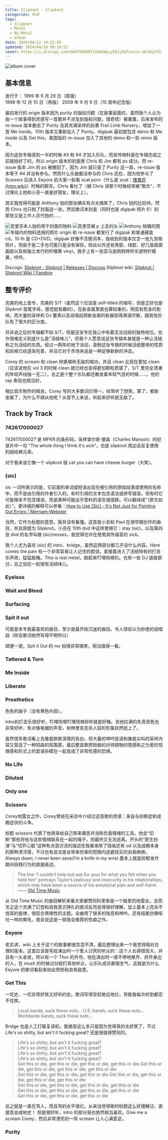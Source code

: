```yaml
---
title: Slipknot - Slipknot
categories: 乐评
tags:
  - Slipknot
  - Metal
  - Nu-Metal
  - album
date: 2024/04/12 14:51:03
updated: 2024/04/18 09:18:52
cover: https://i.discogs.com/EWxPXODE0YtZwHUWpjy581jXpFnssiv-1Ei6q1FXL-U/rs:fit/g:sm/q:90/h:600/w:594/czM6Ly9kaXNjb2dz/LWRhdGFiYXNlLWlt/YWdlcy9SLTU0NTQ4/MC0xNTc1MzI5OTk0/LTQyNDEuanBlZw.jpeg
---
```


![album cover](https://i.discogs.com/EWxPXODE0YtZwHUWpjy581jXpFnssiv-1Ei6q1FXL-U/rs:fit/g:sm/q:90/h:600/w:594/czM6Ly9kaXNjb2dz/LWRhdGFiYXNlLWlt/YWdlcy9SLTU0NTQ4/MC0xNTc1MzI5OTk0/LTQyNDEuanBlZw.jpeg "专辑封面")

## 基本信息

发行于：
1999 年 6 月 29 日（原版）  
1999 年 12 月 10 日（再版）
2009 年 9 月 9 日（10 周年纪念版）

最初发行的 origin 版本因为 purity 的版权问题（在故事层面的，虽然我个人认为由一个故事得到灵感写一首歌并不涉及到版权问题，很奇怪）被重置，后来发布的 re-issue 版本删去了 Purity 及其充满采样的前奏 Frail Limb Nursery，增加了一首 Me inside。10th 版本又重新加入了 Purity。digipak 最初就包含 demo 和 Me inside 以及 Get this，美国版的 re-issue 加入了其他的 demo 和一些 remix 版本。

因为这张专辑录到一半的时候 #3 和 #4 才加入乐队，而宣传物料是在专辑完成之前就拍好了的，所以 origin 版本的封面里 Chris 和 Jim 都有 ps 成分。而 re-issue 版本 Jim 的 ps 被撤回了，因为 Jim 就只录了 Purity 这一首，re-issue 版本等于 #4 并没有参与。然而什么乐曲都没参与的 Chris 还在，因为他参与了 Scissors 后进入 Eeyore 前大家一起看 scat porn（什么是 scat：[嗜粪症 (hmn.wiki)](https://hmn.wiki/zh/Scatophilia)）时候的聊天。Chris 看吐了（据 Chris 讲那个时候经常被“欺负”，不过理论上他和小丑一直是好朋友，理论上）。

其实我觉得可能是 Anthony 拍的那张确实有点太搞笑了，Chris 拍的比较帅。然而 Chris 也只拍了封面这一张，然后歌词本封底（同时也是 digipak 照片卡）的那张又是工作人员代拍的……

![克里芬本人拍的用于封面的物料](IMG-20240415112031880.jpg "克里芬本人拍的用于封面的物料")
![](IMG-20240415112031906.png "克里芬被 p 上去的头")
![](IMG-20240415112150078.jpg "Anthony 拍摄的图")
![](IMG-20240415112200265.jpg "专辑内的物料选用的照片")
origin 和 re-issue 都发行了 digipak 和普通硬盒 cd，10 th 是 CD+DVD。digipak 好像不含歌词本，我收到的版本仅含一张九宫格照片，但由于是二手也可能只是没有保存。除此以外还有黑胶、绿胶、好几版盘面画胶以及和独立发行的柠檬黄 vinyl，我手上有一张亚马逊网购特供半透明柠檬黄，哼哼。

Discogs: [Slipknot - Slipknot | Releases | Discogs](https://www.discogs.com/master/53314-Slipknot-Slipknot)
Slipknot wiki: [Slipknot | Slipknot Wiki | Fandom](<https://slipknot.fandom.com/wiki/Slipknot_(album)>)

## 整专评价

完美的地上首专，完美的 S/T（虽然这个应该是 self-titled 的缩写，但是正好也是 Slipknot 首尾字母，感觉挺有趣的）。在新金属里面也算较重的，明显有死金的影响，而大量的采样和 DJ 要素以及说唱段把新金属的新展现得淋漓尽致，跟其他乐队有了很大的区分度。

并非说之后的专辑都不如 S/T，但是这张专在我心中有着无法动摇的独特地位。也许很难定义到底什么是“活结味儿”，但我个人愿意说这张专辑本身就是一种让活结称之为活结的东西。经过一两年的地下活动，录制这张专辑的时候活结整体的性质和风格已经逐渐完善，并且它对于市场来说是一种足够新鲜的冲击。

Corey 的 scream 和 clean 转换堪称无敌的唱功，并且 clean 比现在更加 clean（应该说他在 vol 3 的时候 clean 就已经也变得更加颗粒质感了，S/T 里完全清澈的年轻声线独一无二），总之是个整个乐队都还散发着年轻气息的时候……。他的 rap 表现也相当好。

相比音乐制作的精良，Corey 写的大多数词烂得一，经常听了想笑。算了，都新金属了，为什么不顺从他呢？从音节上来说，听起来好听就无敌了。

## Track by Track

### 742617000027

742617000027 是 MFKR 的条形码，采样查尔斯·曼森（Charles Manson）的纪录片中一句 "The whole thing I think it's sick"，也是 slipknot 周边会反复使用的超经典元素。

对于我来说它像一个 slipknot 版 cat you can have cheese burger（大笑）。

### (sic)

sic 一词所表示的是，它前面的单词或短语出现在被引用的原始段落或使用的名称中，而不是由引用的作者引入的。有时引用的文本包含语法或拼写错误，但有时它可能根本不包含错误，而是某种可能出乎意料的语言或措辞。可以翻译成“（原文如此）”。更详细的解释可以参看：[How to Use [Sic] - It's Not Just for Pointing Out Errors | Merriam-Webster](https://www.merriam-webster.com/wordplay/sic-meaning-usage-editorial-citation)

当然，它作为标题的意思，我并没有看懂。这首是小丑和 Paul 在很早期创作的曲目，并且原题为 Slipknot。小丑在 10th dvd 中这样使用它：stay (sic)，以及第四张 dvd 的名字叫做 (sic)nesses，我觉得也许在使用其所谐音的 sick。

我个人尤为喜欢 (sic) 的 intro、bridge，虽然这两部分都几乎没什么内容。Here comes the pain 有一个非常容易让人记住的腔调，紧接着进入了活结特有的打击乐声效，猛猛敲桶。This is real metal，敲起来叮哩咣啷的。也有一些 DJ 搓碟部分，总之加在一起很有活结味儿。

### Eyeless

### Wait and Bleed

### Surfacing
### Spit it out

可能是本专我最喜欢的曲目，至少是最开始沉迷的曲目。令人惊叹以为妙绝的说唱段（除去歌词依然写得不明所以）

顺便一提，Spit it Out 的 mv 拍得非常搞笑，相当值得一看。

### Tattered & Torn

### Me Inside

### Liberate 
### Prosthetics

色色的曲子（没有黄色内容）。

intro的打击乐很好听，叮哩咣啷叮哩咣啷好听就是好桶。吉他拉满的失真音色也非常好听，有点像电锯的声音，树林里变态杀人狂的形象跃然纸上了。

虽然很多歌词看上去像是款款深情的告白，但大量的呻吟低语和像是尖叫的采样内容又营造了一种阴森的氛围感，最后整首歌把扭曲的对待猎物的情感称之为爱的惊悚感和形式上的爱语杂糅在一起变成了非常性感的恐惧。

### No Life

### Diluted

### Only one

### Scissors

Corey地雷女之作，Corey曾经在采访中介绍过这首歌的灵感：来自与抑郁症和成瘾症状的斗争。

标题 scissors 代表了他用来给自己带来痛苦并消除负面情绪的工具，他会“切断”那些将他与这些情绪联系在一起的绳子，但最终又无法逃离。开头的“医生扮演”与“切开心脏”这种有点意识流的描述在我看来除了隐喻还有 od 以及成瘾本身的那种漂浮感，不过也有说法是会带来伤害的短期内逃避现实的自我麻痹。Always down, I never been sane/I’m a knife in my wrist 基本上就是抑郁发作期间自残行为的直接表述。

> The line “I couldn’t help but ask for you/ for what you felt when you held him” portrays Taylor’s jealousy and insecurity in his relationships, which may have been a source of his emotional pain and self-harm.  —— [Old Time Music](https://oldtimemusic.com/the-meaning-behind-the-song-scissors-by-slipknot/)

从 Old Time Music 的曲目解析来看大家都赞同科里泰是一个缺爱的地雷女。总而言之这个充满了幻觉和自我意识挣扎的歌词反而变得很好理解，加上基本上完全不悦耳的旋律，很契合黑暗性的主题。全曲用了很多的喘息和呻吟，还有结尾仿佛呕吐一样的嘶吼，我会说这是一部我会推荐的性癖之作。

### Eeyore

老实讲，wiki 上关于这个的故事都很含混不清，最后整理出来一个我觉得相对合理的版本。这首应该是写给演出时一个惹人讨厌的听众的：这个人长得很高大，并且有一头金发，所以有一个 Thor 的外号。他在演出时一直不停地推开、挤开身边的人，在 mosh 的时候过分殴打其他听众，让乐队成员都很生气，这就是为什么 Eeyore 的歌词看起来如此愤怒和具有敌意。

### Get This

一坨史，一坨非常好笑又好听的史。歌词写得空前绝后地烂，导致我每次听到都忍不住笑。

> Local bands, suck these nuts...
> U.S. bands, suck these nuts...
> Worldwide bands, suck these nuts...

Bridge 也是人工打碟复读机。我摘录这么多只是因为觉得真的太好笑了，不过 Life's so shitty, but ain't it fucking great? 还是很值得赞同的。

> Life's so shitty, but ain't it fucking great?  
> Life's so shitty, but ain't it fucking great?  
> Life's so shitty, but ain't it fucking great?  
> Life's so shitty, but ain't it fucking great?  
> Get this or die, get this or die, get this or die, get this or die
> Get this or die, get this or die, get this or die, get this or die  
> Get this or die, get this or die, get this or die
> Get this or die, get this or die, get this or die, get this or die  
> Get this or die, get this or die, get this or die, get this or die  
> Get this or die, get this or die, get this or die, get this or die  
> Get this or die, get this or die, get this or die

总之就是一直在骂人，而且骂的水平很烂。从来没觉得歌的标题这么好理解过，直接意会成吔史！
但是很好听，intro 的部分我也依然相当喜欢。Give me a scream Corey，然后非常漂亮的一阵 scream 让人心满意足。

### Purity
